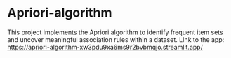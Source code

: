 # Apriori-algorithm
This project implements the Apriori algorithm to identify frequent item sets and uncover meaningful association rules within a dataset.
LInk to the app: https://apriori-algorithm-xw3pdu9xa6ms9r2bvbmqjo.streamlit.app/
